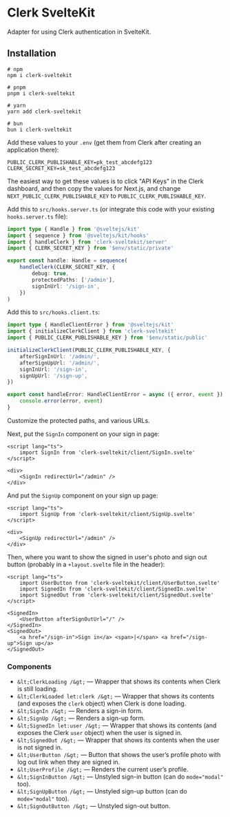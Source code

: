 # Clerk SvelteKit

Adapter for using Clerk authentication in SvelteKit.

## Installation

```
# npm
npm i clerk-sveltekit

# pnpm
pnpm i clerk-sveltekit

# yarn
yarn add clerk-sveltekit

# bun
bun i clerk-sveltekit
```

Add these values to your `.env` (get them from Clerk after creating an application there):

```env
PUBLIC_CLERK_PUBLISHABLE_KEY=pk_test_abcdefg123
CLERK_SECRET_KEY=sk_test_abcdefg123
```

The easiest way to get these values is to click "API Keys" in the Clerk dashboard, and then copy the values for Next.js, and change `NEXT_PUBLIC_CLERK_PUBLISHABLE_KEY` to `PUBLIC_CLERK_PUBLISHABLE_KEY`.

Add this to `src/hooks.server.ts` (or integrate this code with your existing `hooks.server.ts` file):

```typescript
import type { Handle } from '@sveltejs/kit'
import { sequence } from '@sveltejs/kit/hooks'
import { handleClerk } from 'clerk-sveltekit/server'
import { CLERK_SECRET_KEY } from '$env/static/private'

export const handle: Handle = sequence(
	handleClerk(CLERK_SECRET_KEY, {
		debug: true,
		protectedPaths: ['/admin'],
		signInUrl: '/sign-in',
	})
)
```

Add this to `src/hooks.client.ts`:

```typescript
import type { HandleClientError } from '@sveltejs/kit'
import { initializeClerkClient } from 'clerk-sveltekit'
import { PUBLIC_CLERK_PUBLISHABLE_KEY } from '$env/static/public'

initializeClerkClient(PUBLIC_CLERK_PUBLISHABLE_KEY, {
	afterSignInUrl: '/admin/',
	afterSignUpUrl: '/admin/',
	signInUrl: '/sign-in',
	signUpUrl: '/sign-up',
})

export const handleError: HandleClientError = async ({ error, event }) => {
	console.error(error, event)
}
```

Customize the protected paths, and various URLs.

Next, put the `SignIn` component on your sign in page:

```svelte
<script lang="ts">
	import SignIn from 'clerk-sveltekit/client/SignIn.svelte'
</script>

<div>
	<SignIn redirectUrl="/admin" />
</div>
```

And put the `SignUp` component on your sign up page:

```svelte
<script lang="ts">
	import SignUp from 'clerk-sveltekit/client/SignUp.svelte'
</script>

<div>
	<SignUp redirectUrl="/admin" />
</div>
```

Then, where you want to show the signed in user's photo and sign out button (probably in a `+layout.svelte` file in the header):

```svelte
<script lang="ts">
	import UserButton from 'clerk-sveltekit/client/UserButton.svelte'
	import SignedIn from 'clerk-sveltekit/client/SignedIn.svelte'
	import SignedOut from 'clerk-sveltekit/client/SignedOut.svelte'
</script>

<SignedIn>
	<UserButton afterSignOutUrl="/" />
</SignedIn>
<SignedOut>
	<a href="/sign-in">Sign in</a> <span>|</span> <a href="/sign-up">Sign up</a>
</SignedOut>
```

### Components

- `&lt;ClerkLoading /&gt;` — Wrapper that shows its contents when Clerk is still loading.
- `&lt;ClerkLoaded let:clerk /&gt;` — Wrapper that shows its contents (and exposes the `clerk` object) when Clerk is done loading.
- `&lt;SignIn /&gt;` — Renders a sign-in form.
- `&lt;SignUp /&gt;` — Renders a sign-up form.
- `&lt;SignedIn let:user /&gt;` — Wrapper that shows its contents (and exposes the Clerk `user` object) when the user is signed in.
- `&lt;SignedOut /&gt;` — Wrapper that shows its contents when the user is not signed in.
- `&lt;UserButton /&gt;` — Button that shows the user’s profile photo with log out link when they are signed in.
- `&lt;UserProfile /&gt;` — Renders the current user’s profile.
- `&lt;SignInButton /&gt;` — Unstyled sign-in button (can do `mode="modal"` too).
- `&lt;SignUpButton /&gt;` — Unstyled sign-up button (can do `mode="modal"` too).
- `&lt;SignOutButton /&gt;` — Unstyled sign-out button.
